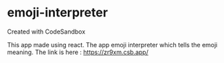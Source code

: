 # emoji-interpreter
Created with CodeSandbox

This app made using react. The app emoji interpreter which tells the emoji meaning. The link is here : https://zr9xm.csb.app/
